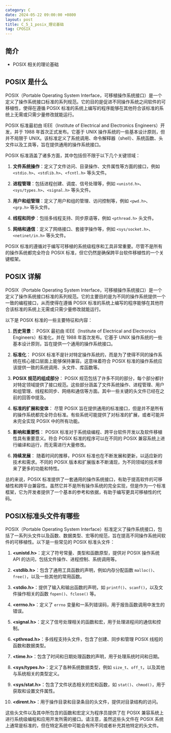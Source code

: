 ```yaml
---
category: C
date: 2024-05-22 09:00:00 +0800
layout: post
title: C_5_1_posix_理论基础
tag: CPOSIX
---
```

## 简介

+ POSIX 相关的理论基础

## POSIX 是什么

POSIX（Portable Operating System Interface，可移植操作系统接口）是一个定义了操作系统接口标准的系列规范。它的目的是促进不同操作系统之间软件的可移植性，使得在遵循 POSIX 标准的系统上编写的程序能够在其他符合该标准的系统上无需或只需少量修改就能运行。

POSIX 标准最初由 IEEE（Institute of Electrical and Electronics Engineers）开发，并于 1988 年首次正式发布。它基于 UNIX 操作系统的一些基本设计原则，但并不局限于 UNIX。该标准定义了系统调用、命令解释器（shell）、系统函数、头文件以及工具等，旨在提供通用的操作系统接口。

POSIX 标准涵盖了诸多方面，其中包括但不限于以下几个关键领域：

1. **文件系统操作**：定义了文件访问、目录操作、文件属性等方面的接口，例如 `<stdio.h>`、`<stdlib.h>`、`<fcntl.h>` 等头文件。

2. **进程管理**：包括进程创建、调度、信号处理等，例如 `<unistd.h>`、`<sys/types.h>`、`<signal.h>` 等头文件。

3. **用户和组管理**：定义了用户和组的管理、访问控制等，例如 `<pwd.h>`、`<grp.h>` 等头文件。

4. **线程和同步**：包括多线程支持、同步原语等，例如 `<pthread.h>` 头文件。

5. **网络和通信**：定义了网络接口、套接字操作等，例如 `<sys/socket.h>`、`<netinet/in.h>` 等头文件。

POSIX 标准的遵循对于编写可移植的系统级程序和工具非常重要。尽管不是所有的操作系统都完全符合 POSIX 标准，但它仍然是确保跨平台软件移植性的一个关键框架。

## POSIX 详解

POSIX（Portable Operating System Interface，可移植操作系统接口）是一个定义了操作系统接口标准的系列规范。它的主要目的是为不同的操作系统提供一个一致的编程接口，从而使得在遵循 POSIX 标准的系统上编写的程序能够在其他符合该标准的系统上无需或只需少量修改就能运行。

以下是 POSIX 标准的一些主要特征和内容：

1. **历史背景**：
   POSIX 最初由 IEEE（Institute of Electrical and Electronics Engineers）标准化，并在 1988 年首次发布。它基于 UNIX 操作系统的一些基本设计原则，旨在提供一个通用的操作系统接口。

2. **标准化**：
   POSIX 标准不是针对特定操作系统的，而是为了使得不同的操作系统在核心接口层面上能够保持兼容。这意味着符合 POSIX 标准的操作系统应该提供一致的系统调用、头文件、库函数等。

3. **POSIX 规范的组成部分**：
   POSIX 规范包括了许多不同的部分，每个部分都针对特定领域提供了接口规范。这些部分涵盖了文件系统操作、进程管理、用户和组管理、线程和同步、网络和通信等方面。其中一些关键的头文件已经在之前的回答中提及。

4. **标准的扩展和变体**：
   尽管 POSIX 旨在提供通用的标准接口，但是并不是所有的操作系统都完全符合标准。有些系统可能提供了对标准的扩展，或者可能并未完全实现 POSIX 中的所有功能。

5. **影响和重要性**：
   POSIX 标准对于系统级编程、跨平台软件开发以及软件移植性具有重要意义。符合 POSIX 标准的程序可以在不同的 POSIX 兼容系统上进行编译和运行，而无需进行大量修改。

6. **持续发展**：
   随着时间的推移，POSIX 标准也在不断发展和更新，以适应新的技术和需求。不同的 POSIX 版本和扩展版本不断涌现，为不同领域的技术带来了更多的功能和特性。

总的来说，POSIX 标准提供了一套通用的操作系统接口，有助于提高软件的可移植性和跨平台兼容性。虽然它并不是所有操作系统的完全实现，但是作为一个标准框架，它为开发者提供了一个基本的参考和依据，有助于编写更具可移植性的代码。

## POSIX标准头文件有哪些

POSIX（Portable Operating System Interface）标准定义了操作系统接口，包括了一系列头文件以及函数、数据类型、宏等的规范，旨在提高不同操作系统间软件的可移植性。以下是一些常见的 POSIX 标准头文件：

1. **<unistd.h>**：定义了符号常量、类型和函数原型，提供对 POSIX 操作系统 API 的访问，包括文件操作、进程控制、系统调用等。

2. **<stdlib.h>**：包含了通用工具函数的声明，例如内存分配函数 `malloc()`、`free()`，以及一些其他的常用函数。

3. **<stdio.h>**：提供了输入和输出函数的声明，如 `printf()`、`scanf()`，以及文件操作相关的函数 `fopen()`、`fclose()` 等。

4. **<errno.h>**：定义了 `errno` 变量和一系列错误码，用于报告函数调用中发生的错误。

5. **<signal.h>**：定义了信号处理相关的函数和宏，用于处理进程间的通信和控制。

6. **<pthread.h>**：多线程支持头文件，包含了创建、同步和管理 POSIX 线程的函数和数据类型。

7. **<time.h>**：包含了时间和日期处理函数的声明，用于处理系统时间和日期。

8. **<sys/types.h>**：定义了各种系统数据类型，例如 `size_t`、`off_t`，以及其他与系统相关的类型定义。

9. **<sys/stat.h>**：包含了文件状态相关的宏和函数，如 `stat()`、`chmod()`，用于获取和设置文件属性。

10. **<dirent.h>**：用于操作目录和目录条目的头文件，提供对目录结构的访问。

这些头文件以及其中所包含的函数和宏定义为程序员提供了在 POSIX 兼容系统上进行系统级编程和应用开发所需的接口。请注意，虽然这些头文件在 POSIX 系统上通常是标准的，但在特定系统中可能会有所不同或者补充其他特定的头文件。
